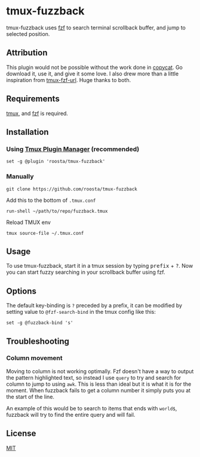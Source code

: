 # tmux-fuzzback

tmux-fuzzback uses [fzf](https://github.com/junegunn/fzf) to search terminal
scrollback buffer, and jump to selected position.

<!-- ![](preview.gif) -->

## Attribution

This plugin would not be possible without the work done in
[copycat](https://github.com/tmux-plugins/tmux-copycat). Go download it, use
it, and give it some love. I also drew more than a little inspiration from
[tmux-fzf-url](https://github.com/wfxr/tmux-fzf-url). Huge thanks to both.

## Requirements

[tmux](https://github.com/tmux/tmux), and [fzf](https://github.com/junegunn/fzf) is required.

## Installation

### Using [Tmux Plugin Manager](https://github.com/tmux-plugins/tpm) (recommended)

```
set -g @plugin 'roosta/tmux-fuzzback'
```

### Manually
```shell
git clone https://github.com/roosta/tmux-fuzzback
```

Add this to the bottom of `.tmux.conf`
```
run-shell ~/path/to/repo/fuzzback.tmux
```

Reload TMUX env
```shell
tmux source-file ~/.tmux.conf
```

## Usage

To use tmux-fuzzback, start it in a tmux session by typing <kbd>prefix</kbd> +
<kbd>?</kbd>. Now you can start fuzzy searching in your scrollback buffer using
fzf.

## Options

The default key-binding is `?` preceded by a prefix, it can be modified by
setting value to `@fzf-search-bind` in the tmux config like this:

``` tmux
set -g @fuzzback-bind 's'
```

## Troubleshooting

### Column movement

Moving to column is not working optimally. Fzf doesn't have a way to output the
pattern highlighted text, so instead I use `query` to try and search for column
to jump to using `awk`. This is less than ideal but it is what it is for the
moment. When fuzzback fails to get a column number it simply puts you at the
start of the line.

An example of this would be to search to items that ends with  `world$`,
fuzzback will try to find the entire query and will fail.

## License

[MIT](https://github.com/roosta/tmux-fuzzback/blob/master/LICENSE)
